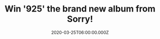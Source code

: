---
campaign-uuid: "c-06b1e7aa-3f23-46e5-b30b-59e6e31297e6"
type: "Competition"
category: "Music"
date: "2020-03-25T06:00:00.000Z"
end-date: "2020-05-25T23:59:00.000Z"
disable-form: false
is_promoted: true
has_entry_page: true
title: "Win '925' the brand new album from Sorry!"
competition-description: "<p>Inspired by everything from Hermann Hesse to Aphex Twin\
  \ and old-school crooner Tony Bennett, their experimental and holistic approach\
  \ marks them out as a thoroughly 21st century band. Sorry emerged from a thriving\
  \ scene of bands in London, and '925' is their debut album, their first statement,\
  \ a modern and apocalyptic sound.</p>\n<p>We are giving away a copy of their brand\
  \ new album to one lucky NME AAA member to win and discover this amazing band. Click\
  \ below and it could be yours.</p>\n"
hero-header: "Win '925' the brand new album from Sorry!"
terms-confirmation: "N/A"
banner-img: "https://assets.expresslyapp.com/asset-72141620-fefb-49b0-b865-edba4bbbb819.jpg"
logo-left-href: "aaa.nme.com"
logo-left-image: "https://assets.expresslyapp.com/asset-2a7e6009-9a77-439e-a835-120da68ca495.jpg"
logo-left-title: "NME AAA"
bg-image-hero: "https://assets.expresslyapp.com/asset-99c433ee-0d48-44a9-9416-faabeaf19116.jpg"
bg-image-first: "https://assets.expresslyapp.com/asset-ed573bdf-5775-4909-8ac4-732f2000a40d.jpg"
section1-content: "<p>Sorry emerged from a thriving scene of bands in London, and\
  \ though 925 is their debut album, it is by no means their first statement. It follows\
  \ a series of mixtapes, released sporadically and used as a way to experiment with\
  \ the disparate influences and sounds that give '925' its distinctively modern and\
  \ apocalyptic sound.</p>\n<p>Where previous singles and mixtapes earned the band\
  \ their status as one of the most vital and relentlessly creative new British bands\
  \ of the moment, '925' is a record which will undoubtedly cement their status as\
  \ true originals and cross-genre innovators in 2020 and beyond.</p>\n"
entry-title: "Win '925' the brand new album from Sorry!"
entry-content: "<p>Enter the draw to win '925' the brand new album from Sorry by completing\
  \ the form below before 23:59 on the 25th of May 2020.</p>\n"
has-winner: false
prize-description: "'925' the brand new album from Sorry!"
special-conditions: "Multiple entries are allowed up to one every day."
country-restrictions:
- "GB"
---